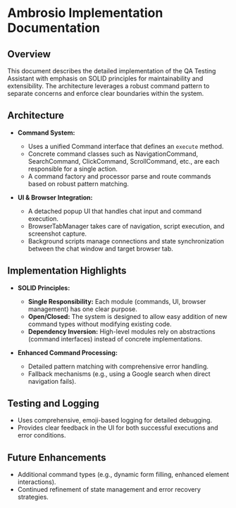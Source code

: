 # Ambrosio Implementation Documentation

## Overview
This document describes the detailed implementation of the QA Testing Assistant with emphasis on SOLID principles for maintainability and extensibility. The architecture leverages a robust command pattern to separate concerns and enforce clear boundaries within the system.

## Architecture
- **Command System:** 
  - Uses a unified Command interface that defines an `execute` method.
  - Concrete command classes such as NavigationCommand, SearchCommand, ClickCommand, ScrollCommand, etc., are each responsible for a single action.
  - A command factory and processor parse and route commands based on robust pattern matching.

- **UI & Browser Integration:**
  - A detached popup UI that handles chat input and command execution.
  - BrowserTabManager takes care of navigation, script execution, and screenshot capture.
  - Background scripts manage connections and state synchronization between the chat window and target browser tab.

## Implementation Highlights
- **SOLID Principles:** 
  - **Single Responsibility:** Each module (commands, UI, browser management) has one clear purpose.
  - **Open/Closed:** The system is designed to allow easy addition of new command types without modifying existing code.
  - **Dependency Inversion:** High-level modules rely on abstractions (command interfaces) instead of concrete implementations.
  
- **Enhanced Command Processing:**
  - Detailed pattern matching with comprehensive error handling.
  - Fallback mechanisms (e.g., using a Google search when direct navigation fails).

## Testing and Logging
- Uses comprehensive, emoji-based logging for detailed debugging.
- Provides clear feedback in the UI for both successful executions and error conditions.

## Future Enhancements
- Additional command types (e.g., dynamic form filling, enhanced element interactions).
- Continued refinement of state management and error recovery strategies. 